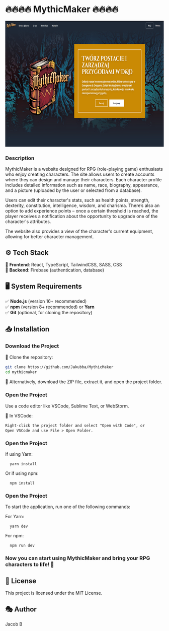 # 🔥🔥🔥🔥 MythicMaker 🔥🔥🔥🔥

<img src="./website.png" style="height:400px">

### Description

MythicMaker is a website designed for RPG (role-playing game) enthusiasts who enjoy creating characters. The site allows users to create accounts where they can design and manage their characters. Each character profile includes detailed information such as name, race, biography, appearance, and a picture (uploaded by the user or selected from a database).

Users can edit their character's stats, such as health points, strength, dexterity, constitution, intelligence, wisdom, and charisma. There’s also an option to add experience points – once a certain threshold is reached, the player receives a notification about the opportunity to upgrade one of the character's attributes.

The website also provides a view of the character's current equipment, allowing for better character management.

## ⚙️ Tech Stack

🔹 **Frontend**: React, TypeScript, TailwindCSS, SASS, CSS  
🔹 **Backend**: Firebase (authentication, database)

## 🖥️ System Requirements

✅ **Node.js** (version 16+ recommended)  
✅ **npm** (version 8+ recommended) or **Yarn**  
✅ **Git** (optional, for cloning the repository)

## 📥 Installation

### Download the Project

🔹 Clone the repository:

```bash
git clone https://github.com/Jakubba/MythicMaker
cd mythicmaker
```

🔹 Alternatively, download the ZIP file, extract it, and open the project folder.

### Open the Project

Use a code editor like VSCode, Sublime Text, or WebStorm.

🔹 In VSCode:

    Right-click the project folder and select "Open with Code", or
    Open VSCode and use File > Open Folder.

### Open the Project

If using Yarn:

```
  yarn install
```

Or if using npm:

```
  npm install
```

### Open the Project

To start the application, run one of the following commands:

For Yarn:

```
  yarn dev
```

For npm:

```
  npm run dev
```

### Now you can start using MythicMaker and bring your RPG characters to life! 🎲

## 📜 License

This project is licensed under the MIT License.

## 🎭 Author

Jacob B

